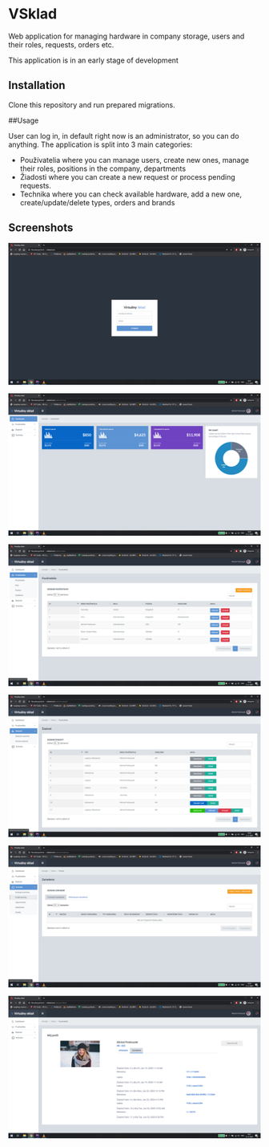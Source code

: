 # VSklad

Web application for managing hardware in company storage, users and their roles, requests, orders etc. 

This application is in an early stage of development

## Installation

Clone this repository and run prepared migrations.

##Usage

User can log in, in default right now is an administrator, so you can do anything. The application is split into 3 main categories: 
- Používatelia where you can manage users, create new ones, manage their roles, positions in the company, departments
- Žiadosti where you can create a new request or process pending requests. 
- Technika where you can check available hardware, add a new one, create/update/delete types, orders and brands
## Screenshots
![Login](resources/screenshots/01_login.png)

![Home](resources/screenshots/02_home.png)

![Users](resources/screenshots/03_users.png)

![Requests](resources/screenshots/04_requests.png)

![Hardware](resources/screenshots/05_hardware.png)

![User Profile](resources/screenshots/06_user_profile.png)

